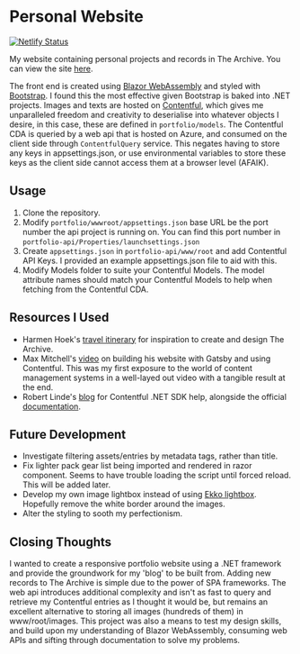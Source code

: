 # Personal Website
[![Netlify Status](https://api.netlify.com/api/v1/badges/9fcda215-bdf5-47b2-a5a6-72c4a546aace/deploy-status)](https://app.netlify.com/sites/trusting-darwin-9db938/deploys)

My website containing personal projects and records in The Archive. You can view the site [here](https://jamesaide.com/).

The front end is created using [Blazor WebAssembly](https://dotnet.microsoft.com/en-us/apps/aspnet/web-apps/blazor) and styled with [Bootstrap](https://getbootstrap.com/). I found this the most effective given Bootstrap is baked into .NET projects. Images and texts are hosted on [Contentful](https://www.contentful.com/), which gives me unparalleled freedom and creativity to deserialise into whatever objects I desire, in this case, these are defined in ```portfolio/models```. The Contentful CDA is queried by a web api that is hosted on Azure, and consumed on the client side through ```ContentfulQuery``` service.
This negates having to store any keys in appsettings.json, or use environmental variables to store these keys as the client side cannot access them at a browser level (AFAIK).

## Usage
1. Clone the repository.
2. Modify ```portfolio/wwwroot/appsettings.json``` base URL be the port number the api project is running on. You can find this port number in ```portfolio-api/Properties/launchsettings.json```
3. Create ```appsettings.json``` in ```portfolio-api/www/root``` and add Contentful API Keys. I provided an example appsettings.json file to aid with this. 
4. Modify Models folder to suite your Contentful Models. The model attribute names should match your Contentful Models to help when fetching from the Contentful CDA.

## Resources I Used
- Harmen Hoek's [travel itinerary](https://harmenhoek.com/) for inspiration to create and design The Archive.
- Max Mitchell's [video](https://www.youtube.com/watch?v=m6vxzu95sOI&t=445s) on building his website with Gatsby and using Contentful. This was my first exposure to the world of content management systems in a well-layed out video with a tangible result at the end. 
- Robert Linde's [blog](https://robertlinde.se/) for Contentful .NET SDK help, alongside the official [documentation](https://www.contentful.com/developers/docs/net/tutorials/using-net-cda-sdk/).
## Future Development
- Investigate filtering assets/entries by metadata tags, rather than title.
- Fix lighter pack gear list being imported and rendered in razor component. Seems to have trouble loading the script until forced reload. This will be added later.
- Develop my own image lightbox instead of using [Ekko lightbox](http://ashleydw.github.io/lightbox/). Hopefully remove the white border around the images.
- Alter the styling to sooth my perfectionism. 

## Closing Thoughts
I wanted to create a responsive portfolio website using a .NET framework and provide the groundwork for my 'blog' to be built from. Adding new records to The Archive is simple due to the power of SPA frameworks. The web api introduces additional complexity and isn't as fast to query and retrieve my Contentful entries as I thought it would be, but remains an excellent alternative to storing all images (hundreds of them) in www/root/images.
This project was also a means to test my design skills, and build upon my understanding of Blazor WebAssembly, consuming web APIs and sifting through documentation to solve my problems.